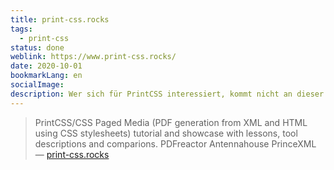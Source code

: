 ```yaml
---
title: print-css.rocks
tags:
  - print-css
status: done
weblink: https://www.print-css.rocks/
date: 2020-10-01
bookmarkLang: en
socialImage: 
description: Wer sich für PrintCSS interessiert, kommt nicht an dieser Gegenüberstellung der bekanntesten Lösungen vorbei.
---
```

<blockquote>PrintCSS/CSS Paged Media (PDF generation from XML and HTML using CSS stylesheets) tutorial and showcase with lessons, tool descriptions and comparions. PDFreactor Antennahouse PrinceXML<footer>— <a href="https://www.print-css.rocks/">print-css.rocks</a></footer></blockquote>
